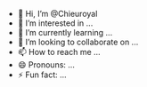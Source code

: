 - 👋 Hi, I’m @Chieuroyal
- 👀 I’m interested in ...
- 🌱 I’m currently learning ...
- 💞️ I’m looking to collaborate on ...
- 📫 How to reach me ...
- 😄 Pronouns: ...
- ⚡ Fun fact: ...

<!---
Chieuroyal/Chieuroyal is a ✨ special ✨ repository because its `README.md` (this file) appears on your GitHub profile.
You can click the Preview link to take a look at your changes.
--->
